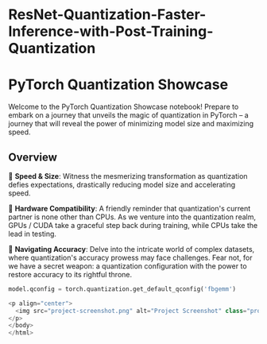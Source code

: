# ResNet-Quantization-Faster-Inference-with-Post-Training-Quantization
# PyTorch Quantization Showcase

Welcome to the PyTorch Quantization Showcase notebook! Prepare to embark on a journey that unveils the magic of quantization in PyTorch – a journey that will reveal the power of minimizing model size and maximizing speed.

## Overview

🚀 **Speed & Size**: Witness the mesmerizing transformation as quantization defies expectations, drastically reducing model size and accelerating speed. 

🔌 **Hardware Compatibility**: A friendly reminder that quantization's current partner is none other than CPUs. As we venture into the quantization realm, GPUs / CUDA take a graceful step back during training, while CPUs take the lead in testing.

🎯 **Navigating Accuracy**: Delve into the intricate world of complex datasets, where quantization's accuracy prowess may face challenges. Fear not, for we have a secret weapon: a quantization configuration with the power to restore accuracy to its rightful throne.

```python
model.qconfig = torch.quantization.get_default_qconfig('fbgemm')

<p align="center">
  <img src="project-screenshot.png" alt="Project Screenshot" class="project-image">
</p>
</body>
</html>
```
